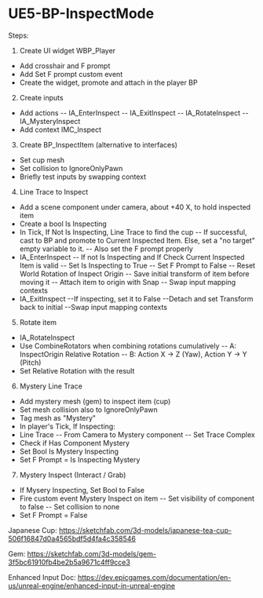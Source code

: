# UE5-BP-InspectMode

Steps:
1) Create UI widget WBP_Player
- Add crosshair and F prompt
- Add Set F prompt custom event
- Create the widget, promote and attach in the player BP

2) Create inputs
- Add actions
-- IA_EnterInspect
-- IA_ExitInspect
-- IA_RotateInspect
-- IA_MysteryInspect
- Add context IMC_Inspect

3) Create BP_InspectItem (alternative to interfaces)
- Set cup mesh
- Set collision to IgnoreOnlyPawn
- Briefly test inputs by swapping context

4) Line Trace to Inspect
- Add a scene component under camera, about +40 X, to hold inspected item
- Create a bool Is Inspecting
- In Tick, If Not Is Inspecting, Line Trace to find the cup
-- If successful, cast to BP and promote to Current Inspected Item. Else, set a "no target" empty variable to it.
-- Also set the F prompt properly
- IA_EnterInspect
-- If not Is Inspecting and If Check Current Inspected Item is valid
-- Set Is Inspecting to True
-- Set F Prompt to False
-- Reset World Rotation of Inspect Origin
-- Save initial transform of item before moving it
-- Attach item to origin with Snap
-- Swap input mapping contexts
- IA_ExitInspect
--If inspecting, set it to False
--Detach and set Transform back to initial
--Swap input mapping contexts

5) Rotate item
- IA_RotateInspect
- Use CombineRotators when combining rotations cumulatively
-- A: InspectOrigin Relative Rotation
-- B: Action X -> Z (Yaw), Action Y -> Y (Pitch)
- Set Relative Rotation with the result

6) Mystery Line Trace
- Add mystery mesh (gem) to inspect item (cup)
- Set mesh collision also to IgnoreOnlyPawn
- Tag mesh as "Mystery"
- In player's Tick, If Inspecting:
- Line Trace
-- From Camera to Mystery component
-- Set Trace Complex
- Check if Has Component Mystery
- Set Bool Is Mystery Inspecting
- Set F Prompt = Is Inspecting Mystery

7) Mystery Inspect (Interact / Grab)
- If Mysery Inspecting, Set Bool to False
- Fire custom event Mystery Inspect on item
-- Set visibility of component to false
-- Set collision to none
- Set F Prompt = False


Japanese Cup:
https://sketchfab.com/3d-models/japanese-tea-cup-506f16847d0a4565bdf5d4fa4c358546

Gem:
https://sketchfab.com/3d-models/gem-3f5bc61910fb4be2b5a9671c4ff9cce3

Enhanced Input Doc:
https://dev.epicgames.com/documentation/en-us/unreal-engine/enhanced-input-in-unreal-engine